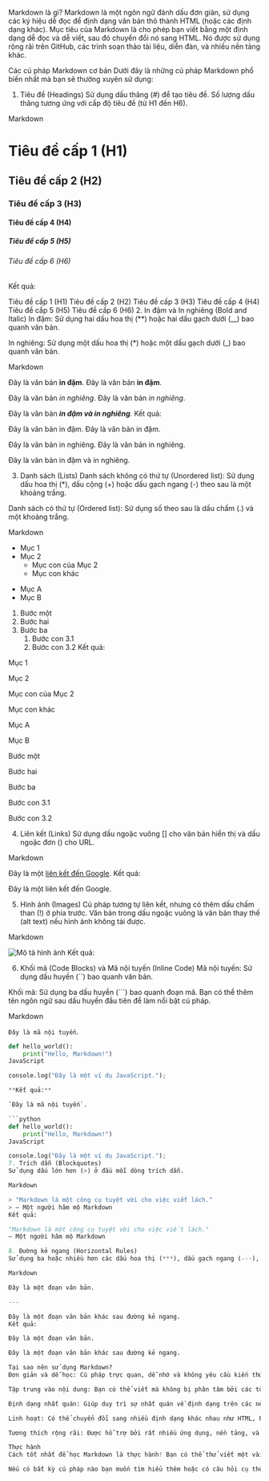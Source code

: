 Markdown là gì?
Markdown là một ngôn ngữ đánh dấu đơn giản, sử dụng các ký hiệu dễ đọc để định dạng văn bản thô thành HTML (hoặc các định dạng khác). Mục tiêu của Markdown là cho phép bạn viết bằng một định dạng dễ đọc và dễ viết, sau đó chuyển đổi nó sang HTML. Nó được sử dụng rộng rãi trên GitHub, các trình soạn thảo tài liệu, diễn đàn, và nhiều nền tảng khác.

Các cú pháp Markdown cơ bản
Dưới đây là những cú pháp Markdown phổ biến nhất mà bạn sẽ thường xuyên sử dụng:

1. Tiêu đề (Headings)
Sử dụng dấu thăng (#) để tạo tiêu đề. Số lượng dấu thăng tương ứng với cấp độ tiêu đề (từ H1 đến H6).

Markdown

# Tiêu đề cấp 1 (H1)
## Tiêu đề cấp 2 (H2)
### Tiêu đề cấp 3 (H3)
#### Tiêu đề cấp 4 (H4)
##### Tiêu đề cấp 5 (H5)
###### Tiêu đề cấp 6 (H6)
Kết quả:

Tiêu đề cấp 1 (H1)
Tiêu đề cấp 2 (H2)
Tiêu đề cấp 3 (H3)
Tiêu đề cấp 4 (H4)
Tiêu đề cấp 5 (H5)
Tiêu đề cấp 6 (H6)
2. In đậm và In nghiêng (Bold and Italic)
In đậm: Sử dụng hai dấu hoa thị (**) hoặc hai dấu gạch dưới (__) bao quanh văn bản.

In nghiêng: Sử dụng một dấu hoa thị (*) hoặc một dấu gạch dưới (_) bao quanh văn bản.

Markdown

Đây là văn bản **in đậm**.
Đây là văn bản __in đậm__.

Đây là văn bản *in nghiêng*.
Đây là văn bản _in nghiêng_.

Đây là văn bản ***in đậm và in nghiêng***.
Kết quả:

Đây là văn bản in đậm.
Đây là văn bản in đậm.

Đây là văn bản in nghiêng.
Đây là văn bản in nghiêng.

Đây là văn bản in đậm và in nghiêng.

3. Danh sách (Lists)
Danh sách không có thứ tự (Unordered list): Sử dụng dấu hoa thị (*), dấu cộng (+) hoặc dấu gạch ngang (-) theo sau là một khoảng trắng.

Danh sách có thứ tự (Ordered list): Sử dụng số theo sau là dấu chấm (.) và một khoảng trắng.

Markdown

* Mục 1
* Mục 2
  * Mục con của Mục 2
  * Mục con khác

- Mục A
- Mục B

1. Bước một
2. Bước hai
3. Bước ba
   1. Bước con 3.1
   2. Bước con 3.2
Kết quả:

Mục 1

Mục 2

Mục con của Mục 2

Mục con khác

Mục A

Mục B

Bước một

Bước hai

Bước ba

Bước con 3.1

Bước con 3.2

4. Liên kết (Links)
Sử dụng dấu ngoặc vuông [] cho văn bản hiển thị và dấu ngoặc đơn () cho URL.

Markdown

Đây là một [liên kết đến Google](https://www.google.com).
Kết quả:

Đây là một liên kết đến Google.

5. Hình ảnh (Images)
Cú pháp tương tự liên kết, nhưng có thêm dấu chấm than (!) ở phía trước. Văn bản trong dấu ngoặc vuông là văn bản thay thế (alt text) nếu hình ảnh không tải được.

Markdown

![Mô tả hình ảnh](https://www.google.com/images/branding/googlelogo/1x/googlelogo_color_272x92dp.png "Tiêu đề hình ảnh")
Kết quả:

6. Khối mã (Code Blocks) và Mã nội tuyến (Inline Code)
Mã nội tuyến: Sử dụng dấu huyền (``) bao quanh văn bản.

Khối mã: Sử dụng ba dấu huyền (```) bao quanh đoạn mã. Bạn có thể thêm tên ngôn ngữ sau dấu huyền đầu tiên để làm nổi bật cú pháp.

Markdown

`Đây là mã nội tuyến`.

```python
def hello_world():
    print("Hello, Markdown!")
JavaScript

console.log("Đây là một ví dụ JavaScript.");

**Kết quả:**

`Đây là mã nội tuyến`.

```python
def hello_world():
    print("Hello, Markdown!")
JavaScript

console.log("Đây là một ví dụ JavaScript.");
7. Trích dẫn (Blockquotes)
Sử dụng dấu lớn hơn (>) ở đầu mỗi dòng trích dẫn.

Markdown

> "Markdown là một công cụ tuyệt vời cho việc viết lách."
> — Một người hâm mộ Markdown
Kết quả:

"Markdown là một công cụ tuyệt vời cho việc viết lách."
— Một người hâm mộ Markdown

8. Đường kẻ ngang (Horizontal Rules)
Sử dụng ba hoặc nhiều hơn các dấu hoa thị (***), dấu gạch ngang (---), hoặc dấu gạch dưới (___) trên một dòng riêng biệt.

Markdown

Đây là một đoạn văn bản.

---

Đây là một đoạn văn bản khác sau đường kẻ ngang.
Kết quả:

Đây là một đoạn văn bản.

Đây là một đoạn văn bản khác sau đường kẻ ngang.

Tại sao nên sử dụng Markdown?
Đơn giản và dễ học: Cú pháp trực quan, dễ nhớ và không yêu cầu kiến thức phức tạp về HTML hay CSS.

Tập trung vào nội dung: Bạn có thể viết mà không bị phân tâm bởi các tùy chọn định dạng phức tạp như trong các trình soạn thảo văn bản truyền thống.

Định dạng nhất quán: Giúp duy trì sự nhất quán về định dạng trên các nền tảng khác nhau.

Linh hoạt: Có thể chuyển đổi sang nhiều định dạng khác nhau như HTML, PDF, v.v.

Tương thích rộng rãi: Được hỗ trợ bởi rất nhiều ứng dụng, nền tảng, và dịch vụ.

Thực hành
Cách tốt nhất để học Markdown là thực hành! Bạn có thể thử viết một vài ghi chú hoặc tài liệu đơn giản bằng Markdown. Nhiều trình soạn thảo văn bản hiện đại (như VS Code, Typora, Obsidian) và các công cụ trực tuyến (như Dillinger.io, StackEdit.io) đều hỗ trợ xem trước Markdown theo thời gian thực, giúp bạn dễ dàng kiểm tra kết quả.

Nếu có bất kỳ cú pháp nào bạn muốn tìm hiểu thêm hoặc có câu hỏi cụ thể, cứ hỏi nhé!
